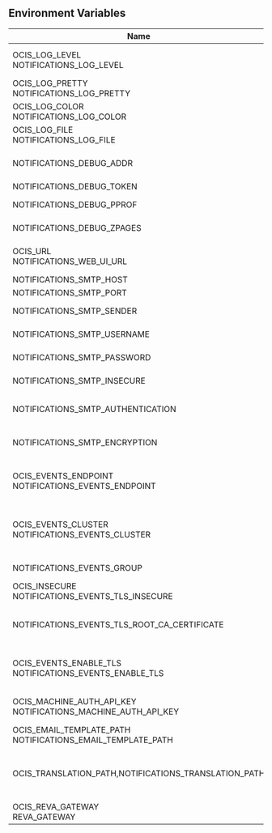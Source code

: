 ## Environment Variables

| Name | Type | Default Value | Description |
|------|------|---------------|-------------|
| OCIS_LOG_LEVEL<br/>NOTIFICATIONS_LOG_LEVEL | string |  | The log level. Valid values are: "panic", "fatal", "error", "warn", "info", "debug", "trace".|
| OCIS_LOG_PRETTY<br/>NOTIFICATIONS_LOG_PRETTY | bool | false | Activates pretty log output.|
| OCIS_LOG_COLOR<br/>NOTIFICATIONS_LOG_COLOR | bool | false | Activates colorized log output.|
| OCIS_LOG_FILE<br/>NOTIFICATIONS_LOG_FILE | string |  | The path to the log file. Activates logging to this file if set.|
| NOTIFICATIONS_DEBUG_ADDR | string | 127.0.0.1:9174 | Bind address of the debug server, where metrics, health, config and debug endpoints will be exposed.|
| NOTIFICATIONS_DEBUG_TOKEN | string |  | Token to secure the metrics endpoint.|
| NOTIFICATIONS_DEBUG_PPROF | bool | false | Enables pprof, which can be used for profiling.|
| NOTIFICATIONS_DEBUG_ZPAGES | bool | false | Enables zpages, which can be used for collecting and viewing in-memory traces.|
| OCIS_URL<br/>NOTIFICATIONS_WEB_UI_URL | string | https://localhost:9200 | The public facing URL of the oCIS Web UI, used e.g. when sending notification eMails|
| NOTIFICATIONS_SMTP_HOST | string |  | SMTP host to connect to.|
| NOTIFICATIONS_SMTP_PORT | int | 1025 | Port of the SMTP host to connect to.|
| NOTIFICATIONS_SMTP_SENDER | string | ownCloud &lt;noreply@example.com&gt; | Sender address of emails that will be sent.|
| NOTIFICATIONS_SMTP_USERNAME | string |  | Username for the SMTP host to connect to.|
| NOTIFICATIONS_SMTP_PASSWORD | string |  | Password for the SMTP host to connect to.|
| NOTIFICATIONS_SMTP_INSECURE | bool | false | Allow insecure connections to the SMTP server.|
| NOTIFICATIONS_SMTP_AUTHENTICATION | string | none | Authentication method for the SMTP communication. Possible values are 'login', 'plain', 'crammd5', 'none'|
| NOTIFICATIONS_SMTP_ENCRYPTION | string | none | Encryption method for the SMTP communication. Possible values  are 'starttls', 'ssl', 'ssltls', 'tls'  and 'none'.|
| OCIS_EVENTS_ENDPOINT<br/>NOTIFICATIONS_EVENTS_ENDPOINT | string | 127.0.0.1:9233 | The address of the event system. The event system is the message queuing service. It is used as message broker for the microservice architecture.|
| OCIS_EVENTS_CLUSTER<br/>NOTIFICATIONS_EVENTS_CLUSTER | string | ocis-cluster | The clusterID of the event system. The event system is the message queuing service. It is used as message broker for the microservice architecture. Mandatory when using NATS as event system.|
| NOTIFICATIONS_EVENTS_GROUP | string | notifications | Name of the event group / queue on the event system.|
| OCIS_INSECURE<br/>NOTIFICATIONS_EVENTS_TLS_INSECURE | bool | false | Whether to verify the server TLS certificates.|
| NOTIFICATIONS_EVENTS_TLS_ROOT_CA_CERTIFICATE | string |  | The root CA certificate used to validate the server's TLS certificate. If provided NOTIFICATIONS_EVENTS_TLS_INSECURE will be seen as false.|
| OCIS_EVENTS_ENABLE_TLS<br/>NOTIFICATIONS_EVENTS_ENABLE_TLS | bool | false | Enable TLS for the connection to the events broker. The events broker is the ocis service which receives and delivers events between the services..|
| OCIS_MACHINE_AUTH_API_KEY<br/>NOTIFICATIONS_MACHINE_AUTH_API_KEY | string |  | Machine auth API key used to validate internal requests necessary to access resources from other services.|
| OCIS_EMAIL_TEMPLATE_PATH<br/>NOTIFICATIONS_EMAIL_TEMPLATE_PATH | string |  | Path to Email notification templates overriding embedded ones.|
| OCIS_TRANSLATION_PATH,NOTIFICATIONS_TRANSLATION_PATH | string |  | (optional) Set this to a path with custom translations to overwrite the builtin translations. Note that file and folder naming rules apply, see the documentation for more details.|
| OCIS_REVA_GATEWAY<br/>REVA_GATEWAY | string | 127.0.0.1:9142 | CS3 gateway used to look up user metadata|